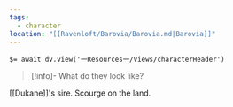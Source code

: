 ```yaml
---
tags:
  - character
location: "[[Ravenloft/Barovia/Barovia.md|Barovia]]"
---
```


`$= await dv.view('一Resources一/Views/characterHeader')`

> [!info]- What do they look like?
> 

[[Dukane]]'s sire. Scourge on the land.